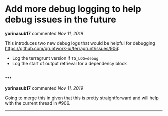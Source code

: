 # Add more debug logging to help debug issues in the future

**yorinasub17** commented *Nov 11, 2019*

This introduces two new debug logs that would be helpful for debugging https://github.com/gruntwork-io/terragrunt/issues/906:

- Log the terragrunt version if `TG_LOG=debug`
- Log the start of output retrieval for a dependency block
<br />
***


**yorinasub17** commented *Nov 11, 2019*

Going to merge this in given that this is pretty straightforward and will help with the current thread in #906.
***

